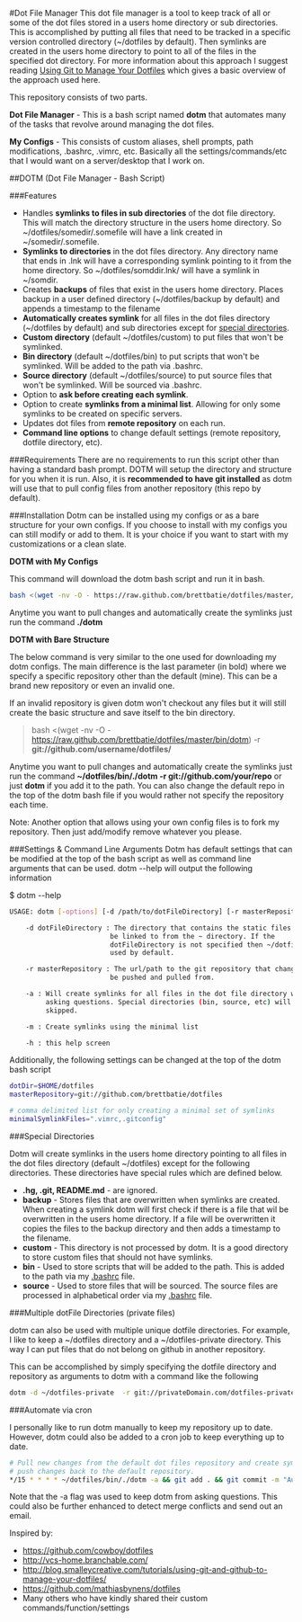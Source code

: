 #Dot File Manager
This dot file manager is a tool to keep track of all or some of the dot files stored in a users home directory or sub directories. This is accomplished by putting all files that need to be tracked in a specific version controlled directory (~/dotfiles by default). Then symlinks are created in the users home directory to point to all of the files in the specified dot directory. For more information about this approach I suggest reading [Using Git to Manage Your Dotfiles](http://blog.smalleycreative.com/tutorials/using-git-and-github-to-manage-your-dotfiles/) which gives a basic overview of the approach used here.

This repository consists of two parts.

**Dot File Manager** - This is a bash script named **dotm** that automates many of the tasks that revolve around managing the dot files.

**My Configs** - This consists of custom aliases, shell prompts, path modifications, .bashrc, .vimrc, etc. Basically all the settings/commands/etc that I would want on a server/desktop that I work on.

##DOTM (Dot File Manager - Bash Script)

###Features
* Handles **symlinks to files in sub directories** of the dot file directory. This will match the directory structure in the users home directory. So ~/dotfiles/somedir/.somefile will have a link created in ~/somedir/.somefile.
* **Symlinks to directories** in the dot files directory. Any directory name that ends in .lnk will have a corresponding symlink pointing to it from the home directory. So ~/dotfiles/somddir.lnk/ will have a symlink in ~/somdir.
* Creates **backups** of files that exist in the users home directory. Places backup in a user defined directory (~/dotfiles/backup by default) and appends a timestamp to the filename
* **Automatically creates symlink** for all files in the dot files directory (~/dotfiles by default) and sub directories except for [special directories](#Special-Directories).
* **Custom directory** (default ~/dotfiles/custom) to put files that won't be symlinked.
* **Bin directory** (default ~/dotfiles/bin) to put scripts that won't be symlinked. Will be added to the path via .bashrc.
* **Source directory** (default ~/dotfiles/source) to put source files that won't be symlinked. Will be sourced via .bashrc.
* Option to **ask before creating each symlink**.
* Option to create **symlinks from a minimal list**. Allowing for only some symlinks to be created on specific servers.
* Updates dot files from **remote repository** on each run.
* **Command line options** to change default settings (remote repository, dotfile directory, etc).

###Requirements
There are no requirements to run this script other than having a standard bash prompt. DOTM will setup the directory and structure for you when it is run. Also, it is **recommended to have git installed** as dotm will use that to pull config files from another repository (this repo by default).

###Installation
Dotm can be installed using my configs or as a bare structure for your own configs. If you choose to install with my configs you can still modify or add to them. It is your choice if you want to start with my customizations or a clean slate.

**DOTM with My Configs**

This command will download the dotm bash script and run it in bash.

```bash
bash <(wget -nv -O - https://raw.github.com/brettbatie/dotfiles/master/bin/dotm)
```

Anytime you want to pull changes and automatically create the symlinks just run the command **./dotm**

**DOTM with Bare Structure**

The below command is very similar to the one used for downloading my dotm configs. The main difference is the last parameter (in bold) where we specify a specific repository other than the default (mine). This can be a brand new repository or even an invalid one.

If an invalid repository is given dotm won't checkout any files but it will still create the basic structure and save itself to the bin directory.

> bash <(wget -nv -O - https://raw.github.com/brettbatie/dotfiles/master/bin/dotm) -r **git://github.com/username/dotfiles/**

Anytime you want to pull changes and automatically create the symlinks just run the command **~/dotfiles/bin/./dotm -r git://github.com/your/repo** or just **dotm** if you add it to the path. You can also change the default repo in the top of the dotm bash file if you would rather not specify the repository each time.

Note: Another option that allows using your own config files is to fork my repository. Then just add/modify remove whatever you please.

###Settings & Command Line Arguments
Dotm has default settings that can be modified at the top of the bash script as well as command line arguments that can be used. dotm --help will output the following information

$ dotm --help

```bash
USAGE: dotm [-options] [-d /path/to/dotFileDirectory] [-r masterRepository]

    -d dotFileDirectory : The directory that contains the static files that will
                         be linked to from the ~ directory. If the 
                         dotFileDirectory is not specified then ~/dotfiles is
                         used by default.

    -r masterRepository : The url/path to the git repository that changes will 
                         be pushed and pulled from.

    -a : Will create symlinks for all files in the dot file directory without 
         asking questions. Special directories (bin, source, etc) will still be
         skipped.

    -m : Create symlinks using the minimal list

    -h : this help screen
```
Additionally, the following settings can be changed at the top of the dotm bash script

```bash
dotDir=$HOME/dotfiles
masterRepository=git://github.com/brettbatie/dotfiles

# comma delimited list for only creating a minimal set of symlinks
minimalSymlinkFiles=".vimrc,.gitconfig"
```

###Special Directories

Dotm will create symlinks in the users home directory pointing to all files in the dot files directory (default ~/dotfiles) except for the following directories. These directories have special rules which are defined below.

* **.hg, .git, README.md** - are ignored.
* **backup** - Stores files that are overwritten when symlinks are created. When creating a symlink dotm will first check if there is a file that wil be overwritten in the users home directory. If a file will be overwritten it copies the files to the backup directory and then adds a timestamp to the filename.
* **custom** - This directory is not processed by dotm. It is a good directory to store custom files that should not have symlinks.
* **bin** - Used to store scripts that will be added to the path. This is added to the path via my [.bashrc](https://github.com/brettbatie/dotfiles/blob/master/.bashrc) file.
* **source** - Used to store files that will be sourced. The source files are processed in alphabetical order via my [.bashrc](https://github.com/brettbatie/dotfiles/blob/master/.bashrc) file.

###Multiple dotFile Directories (private files)

dotm can also be used with multiple unique dotfile directories. For example, I like to keep a ~/dotfiles directory and a ~/dotfiles-private directory. This way I can put files that do not belong on github in another repository.

This can be accomplished by simply specifying the dotfile directory and repository as arguments to dotm with a command like the following

```bash
dotm -d ~/dotfiles-private  -r git://privateDomain.com/dotfiles-private
```

###Automate via cron

I personally like to run dotm manually to keep my repository up to date. However, dotm could also be added to a cron job to keep everything up to date. 

```bash
# Pull new changes from the default dot files repository and create symlinks. Then 
# push changes back to the default repository.
*/15 * * * * ~/dotfiles/bin/./dotm -a && git add . && git commit -m "Auto commit dot files" && git push
```

Note that the -a flag was used to keep dotm from asking questions. This could also be further enhanced to detect merge conflicts and send out an email.

Inspired by:

* https://github.com/cowboy/dotfiles
* http://vcs-home.branchable.com/
* http://blog.smalleycreative.com/tutorials/using-git-and-github-to-manage-your-dotfiles/
* https://github.com/mathiasbynens/dotfiles
* Many others who have kindly shared their custom commands/function/settings
